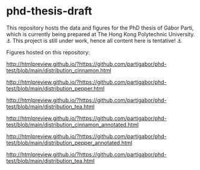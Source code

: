 # phd-thesis-draft
This repository hosts the data and figures for the PhD thesis of Gábor Parti, which is currently being prepared at The Hong Kong Polytechnic University.
⚓  This project is still under work, hence all content here is tentative! ⚓ 

Figures hosted on this repository:

http://htmlpreview.github.io/?https://github.com/partigabor/phd-test/blob/main/distribution_cinnamon.html

http://htmlpreview.github.io/?https://github.com/partigabor/phd-test/blob/main/distribution_pepper.html

http://htmlpreview.github.io/?https://github.com/partigabor/phd-test/blob/main/distribution_tea.html


http://htmlpreview.github.io/?https://github.com/partigabor/phd-test/blob/main/distribution_cinnamon_annotated.html

http://htmlpreview.github.io/?https://github.com/partigabor/phd-test/blob/main/distribution_pepper_annotated.html

http://htmlpreview.github.io/?https://github.com/partigabor/phd-test/blob/main/distribution_tea.html
